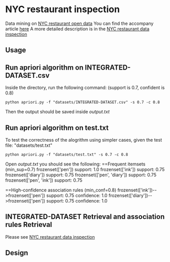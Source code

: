 # NYC restaurant inspection
Data mining on [NYC restaurant open data](https://data.cityofnewyork.us/data?browseSearch=restaurants)
You can find the accompany article [here](https://docs.google.com/document/d/1t_e0_LnwI5pwWqIuYvJerRd5Fakc-2aPShvKat11ots/edit)
A more detailed description is in the [NYC restaurant data inspection](*)

## Usage

Run apriori algorithm on INTEGRATED-DATASET.csv
------------------------------------------------
Inside the directory, run the following command: (support is 0.7, confident is 0.8)
```
python apriori.py -f "datasets/INTEGRATED-DATASET.csv" -s 0.7 -c 0.8
```

Then the output should be saved inside *output.txt*


Run apriori algorithm on test.txt
-------------------------------------------------
To test the correctness of the alogrithm using simpler cases, given the test file: "datasets/test.txt"
```
python apriori.py -f "datasets/test.txt" -s 0.7 -c 0.8
```

Open *output.txt* you should see the following:
==Frequent itemsets (min_sup=0.7)
frozenset(['pen']) support: 1.0
frozenset(['ink']) support: 0.75
frozenset(['diary']) support: 0.75
frozenset(['pen', 'diary']) support: 0.75
frozenset(['pen', 'ink']) support: 0.75


==High-confidence association rules (min_conf=0.8)
frozenset(['ink'])-->frozenset(['pen']) support: 0.75 confidence: 1.0
frozenset(['diary'])-->frozenset(['pen']) support: 0.75 confidence: 1.0

## INTEGRATED-DATASET Retrieval and association rules Retrieval
Please see [NYC restaurant data inspection](*)

## Design


